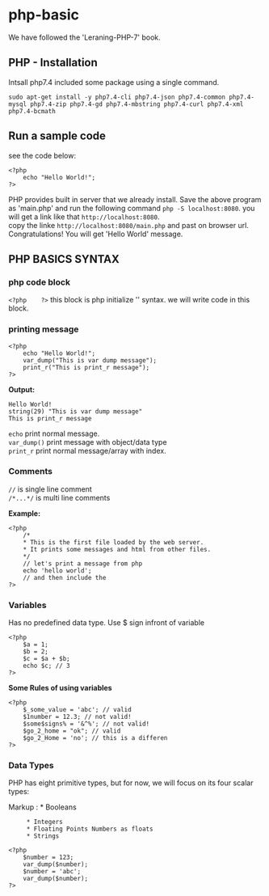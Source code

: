 # php-basic
We have followed the 'Leraning-PHP-7' book.<br>
## PHP - Installation
Intsall  php7.4 included some package using a single command.
```
sudo apt-get install -y php7.4-cli php7.4-json php7.4-common php7.4-mysql php7.4-zip php7.4-gd php7.4-mbstring php7.4-curl php7.4-xml php7.4-bcmath
```

## Run a sample code
see the code below:
```
<?php
    echo "Hello World!";
?>
```
PHP provides built in server that we already install. Save the above program as 'main.php' and run the following command ```php -S localhost:8080```. you will get a link like that ```http://localhost:8080```.<br>
copy the linke ```http://localhost:8080/main.php``` and past on browser url.<br>
Congratulations! You will get 'Hello World' message. <br>

## PHP BASICS SYNTAX
### php code block
```<?php    ?>``` this block is php initialize '<?php' and closing'?>' syntax. we will write code in this block.

### printing message
```
<?php
    echo "Hello World!";
    var_dump("This is var dump message");
    print_r("This is print_r message");
?>
```

<b>Output:</b>
```
Hello World!
string(29) "This is var dump message"
This is print_r message
```

```echo``` print normal message. <br>
```var_dump()``` print message with object/data type <br>
```print_r``` print normal message/array with index. <br>


### Comments
```//``` is single line comment <br>
```/*...*/``` is multi line comments <br>

<b>Example:</b>

```
<?php
    /*
    * This is the first file loaded by the web server.
    * It prints some messages and html from other files.
    */
    // let's print a message from php
    echo 'hello world';
    // and then include the
?>
```

### Variables
Has no predefined data type. Use $ sign infront of variable<br>
```
<?php
    $a = 1;
    $b = 2;
    $c = $a + $b;
    echo $c; // 3
?>
```
<b>Some Rules of using variables</b> <br>

```
<?php
    $_some_value = 'abc'; // valid
    $1number = 12.3; // not valid!
    $some$signs% = '&^%'; // not valid!
    $go_2_home = "ok"; // valid
    $go_2_Home = 'no'; // this is a differen
?>
```
### Data Types
PHP has eight primitive types, but for now, we will focus on its four scalar types:

Markup : * Booleans

         * Integers
         * Floating Points Numbers as floats
         * Strings
```
<?php
    $number = 123;
    var_dump($number);
    $number = 'abc';
    var_dump($number);
?>
```